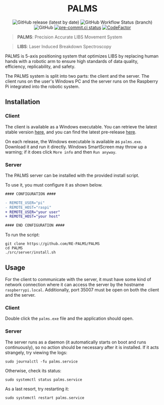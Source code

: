 <div align="center">

# PALMS

<img alt="GitHub release (latest by date)" src="https://img.shields.io/github/v/release/RE-PALMS/PALMS?label=Github%20Release&logo=Github">
<img alt="GitHub Workflow Status (branch)" src="https://img.shields.io/github/workflow/status/RE-PALMS/PALMS/Development%20Release/master?label=Build&logo=Github">
<img alt="GitHub" src="https://img.shields.io/github/license/RE-PALMS/PALMS?label=License">
<a href="https://results.pre-commit.ci/latest/github/RE-PALMS/PALMS/master"><img alt="pre-commit.ci status" src="https://results.pre-commit.ci/badge/github/RE-PALMS/PALMS/master.svg"></a>
<a href="https://www.codefactor.io/repository/github/re-palms/palms"><img src="https://www.codefactor.io/repository/github/re-palms/palms/badge" alt="CodeFactor" /></a>

</div>

> **PALMS**: Precision Accurate LIBS Movement System

> **LIBS**: Laser Induced Breakdown Spectroscopy

PALMS is 5-axis positioning system that optimizes LIBS by replacing human hands with a robotic arm to ensure high standards of data quality, efficiency, replicability, and safety.

The PALMS system is split into two parts: the client and the server. The client runs on the user's Windows PC and the server runs on the Raspberry Pi integrated into the robotic system.

## Installation

### Client

The client is available as a Windows executable. You can retrieve the latest stable version [here](https://github.com/RE-PALMS/PALMS/releases/latest), and you can find the latest pre-release [here](https://github.com/RE-PALMS/PALMS/releases/tag/latest).

On each release, the Windows executable is available as `palms.exe`. Download it and run it directly. Windows SmartScreen may throw up a warning; if it does click `More info` and then `Run anyway`.

### Server

The PALMS server can be installed with the provided install script.

To use it, you must configure it as shown below.

```diff
#### CONFIGURATION ####

- REMOTE_USER="pi"
- REMOTE_HOST="raspi"
+ REMOTE_USER="your user"
+ REMOTE_HOST="your host"

#### END CONFIGURATION ####
```

To run the script:

```shell
git clone https://github.com/RE-PALMS/PALMS
cd PALMS
./src/server/install.sh
```

## Usage

For the client to communicate with the server, it must have some kind of network connection where it can access the server by the hostname `raspberrypi.local`. Additionally, port 35007 must be open on both the client and the server.

### Client

Double click the `palms.exe` file and the application should open.

### Server

The server runs as a daemon (it automatically starts on boot and runs continuously), so no action should be necessary after it is installed. If it acts strangely, try viewing the logs:

```shell
sudo journalctl -fu palms.service
```

Otherwise, check its status:

```shell
sudo systemctl status palms.service
```

As a last resort, try restarting it:

```shell
sudo systemctl restart palms.service
```
